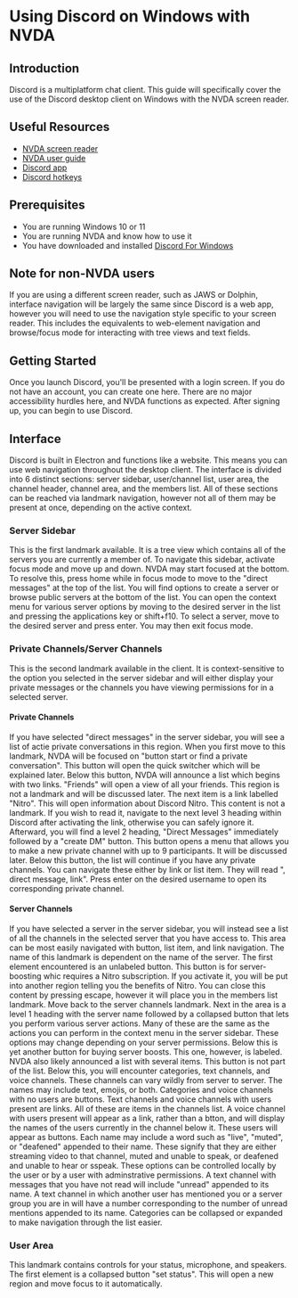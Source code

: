 # Using Discord on Windows with NVDA

## Introduction
Discord is a multiplatform chat client. This guide will specifically cover the use of the Discord desktop client on Windows with the NVDA screen reader.
## Useful Resources
- [NVDA screen reader](https://www.nvaccess.org/)
- [NVDA user guide](https://www.nvaccess.org/files/nvda/documentation/userGuide.html?)
- [Discord app](https://discord.com/)
- [Discord hotkeys](https://support.discord.com/hc/en-us/articles/225977308--Windows-Discord-Hotkeys)
## Prerequisites
- You are running Windows 10 or 11
- You are running NVDA and know how to use it
- You have downloaded and installed [Discord For Windows](https://discord.com/api/downloads/distributions/app/installers/latest?channel=stable&platform=win&arch=x86)
## Note for non-NVDA users
If you are using a different screen reader, such as JAWS or Dolphin, interface navigation will be largely the same since Discord is a web app, however you will need to use the navigation style specific to your screen reader. This includes the equivalents to web-element navigation and browse/focus mode for interacting with tree views and text fields.

## Getting Started
Once you launch Discord, you'll be presented with a login screen. If you do not have an account, you can create one here. There are no major accessibility hurdles here, and NVDA functions as expected.
After signing up, you can begin to use Discord.
## Interface
Discord is built in Electron and functions like a website. This means you can use web navigation throughout the desktop client.
The interface is divided into 6 distinct sections: server sidebar, user/channel list, user area, the channel header, channel area, and the members list. All of these sections can be reached via landmark navigation, however not all of them may be present at once, depending on the active context.
### Server Sidebar
This is the first landmark available. It is a tree view which contains all of the servers you are currently a member of. To navigate this sidebar, activate focus mode and move up and down. NVDA may start focused at the bottom. To resolve this, press home while in focus mode to move to the "direct messages" at the top of the list. You will find options to create a server or browse public servers at the bottom of the list.
You can open the context menu for various server options by moving to the desired server in the list and pressing the applications key or shift+f10. To select a server, move to the desired server and press enter. You may then exit focus mode.
### Private Channels/Server Channels
This is the second landmark available in the client. It is context-sensitive to the option you selected in the server sidebar and will either display your private messages or the channels you have viewing permissions for in a selected server.
#### Private Channels
If you have selected "direct messages" in the server sidebar, you will see a list of actie private conversations in this region. When you first move to this landmark, NVDA will be focused on "button start or find a private conversation". This button will open the quick switcher which will be explained later.
Below this button, NVDA will announce a list which begins with two links. "Friends" will open a view of all your friends. This region is not a landmark and will be discussed later. The next item is a link labelled "Nitro". This will open information about Discord Nitro. This content is not a landmark. If you wish to read it, navigate to the next level 3 heading within Discord after activating the link, otherwise you can safely ignore it.
Afterward, you will find a level 2 heading, "Direct Messages" immediately followed by a "create DM" button. This button opens a menu that allows you to make a new private channel with up to 9 participants. It will be discussed later. Below this button, the list will continue if you have any private channels. You can navigate these either by link or list item. They will read "<username>, direct message, link". Press enter on the desired username to open its corresponding private channel.
#### Server Channels
If you have selected a server in the server sidebar, you will instead see a list of all the channels in the selected server that you have access to. This area can be most easily navigated with button, list item, and link navigation.
The name of this landmark is dependent on the name of the server. The first element encountered is an unlabeled button. This button is for server-boosting whic requires a Nitro subscription. If you activate it, you will be put into another region telling you the benefits of Nitro. You can close this content by pressing escape, however it will place you in the members list landmark. Move back to the server channels landmark.
Next in the area is a level 1 heading with the server name followed by a collapsed button that lets you perform various server actions. Many of these are the same as the actions you can perform in the context menu in the server sidebar. These options may change depending on your server permissions. Below this is yet another button for buying server boosts. This one, however, is labeled. NVDA also likely announced a list with several items. This button is not part of the list.
Below this, you will encounter categories, text channels, and voice channels. These channels can vary wildly from server to server. The names may include text, emojis, or both. Categories and voice channels with no users are buttons. Text channels and voice channels with users present are links. All of these are items in the channels list.
A voice channel with users present will appear as a link, rather than a btton, and will display the names of the users currently in the channel below it. These users will appear as buttons. Each name may include a word such as "live", "muted", or "deafened" appended to their name. These signify that they are either streaming video to that channel, muted and unable to speak, or deafened and unable to hear or sspeak. These options can be controlled locally by the user or by a user with adminstrative permissions.
A text channel with messages that you have not read will include "unread" appended to its name. A text channel in which another user has mentioned you or a server group you are in will have a number corresponding to the number of unread mentions appended to its name. Categories can be collapsed or expanded to make navigation through the list easier.
### User Area
This landmark contains controls for your status, microphone, and speakers. The first element is a collapsed button "set status". This will open a new region and move focus to it automatically.